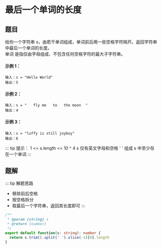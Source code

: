 # 最后一个单词的长度
## 题目
给你一个字符串 s，由若干单词组成，单词前后用一些空格字符隔开。返回字符串中最后一个单词的长度。<br>
单词 是指仅由字母组成、不包含任何空格字符的最大子字符串。

#### 示例 1：
```
输入：s = "Hello World"
输出：5
```

#### 示例 2：
```
输入：s = "   fly me   to   the moon  "
输出：4
```

#### 示例 3：
```
输入：s = "luffy is still joyboy"
输出：6
```

::: tip 提示：
1 <= s.length <= 10 ^ 4
s 仅有英文字母和空格 ' ' 组成
s 中至少存在一个单词
:::

## 题解
::: tip 解题思路
- 移除前后空格
- 按空格拆分
- 取最后一个字符串，返回其长度即可
:::

```ts
/**
 * @param {string} s
 * @return {number}
 */
export default function(s: string): number {
  return s.trim().split(' ').slice(-1)[0].length
}
```
